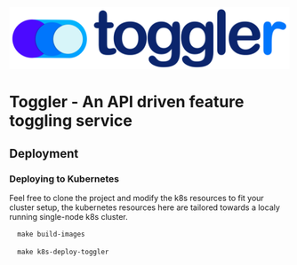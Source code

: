 ![alt text](https://github.com/Hreem-IT/toggler/blob/d0617b1ba78df940e87c6e9f7fd12588810ebe04/etc/toggler-logo-transparent.png?raw=true)

# Toggler - An API driven feature toggling service

## Deployment

### Deploying to Kubernetes
Feel free to clone the project and modify the k8s resources to fit your cluster setup, the kubernetes resources here are tailored towards a localy running single-node k8s cluster.  
```
  make build-images
  
  make k8s-deploy-toggler
```
